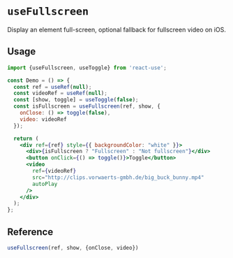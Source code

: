 # `useFullscreen`

Display an element full-screen, optional fallback for fullscreen video on iOS.

## Usage

```jsx
import {useFullscreen, useToggle} from 'react-use';

const Demo = () => {
  const ref = useRef(null);
  const videoRef = useRef(null);
  const [show, toggle] = useToggle(false);
  const isFullscreen = useFullscreen(ref, show, {
    onClose: () => toggle(false),
    video: videoRef
  });

  return (
    <div ref={ref} style={{ backgroundColor: "white" }}>
      <div>{isFullscreen ? "Fullscreen" : "Not fullscreen"}</div>
      <button onClick={() => toggle()}>Toggle</button>
      <video
        ref={videoRef}
        src="http://clips.vorwaerts-gmbh.de/big_buck_bunny.mp4"
        autoPlay
      />
    </div>
  );
};
```

## Reference

```ts
useFullscreen(ref, show, {onClose, video})
```
